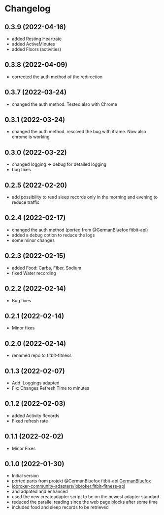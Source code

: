 # Changelog
<!--
    ## **WORK IN PROGRESS**
-->

## 0.3.9 (2022-04-16)
- added Resting Heartrate
- added ActiveMinutes
- added Floors (activities)

## 0.3.8 (2022-04-09)
- corrected the auth method of the redirection

## 0.3.7 (2022-03-24)
- changed the auth method. Tested also with Chrome

## 0.3.1 (2022-03-24)
- changed the auth method. resolved the bug with iframe. Now also chrome is working

## 0.3.0 (2022-03-22)
- changed logging -> debug for detailed logging
- bug fixes

## 0.2.5 (2022-02-20)
- add possibility to read sleep records only in the morning and evening to reduce traffic

## 0.2.4 (2022-02-17)
- changed the auth method (ported from @GermanBluefox fitbit-api)
- added a debug option to reduce the logs
- some minor changes

## 0.2.3 (2022-02-15)
- added Food: Carbs, Fiber, Sodium
- fixed Water recording


## 0.2.2 (2022-02-14)
- Bug fixes

## 0.2.1 (2022-02-14)
- Minor fixes

## 0.2.0 (2022-02-14)
- renamed repo to fitbit-fitness

## 0.1.3 (2022-02-07)
- Add: Loggings adapted
- Fix: Changes Refresh Time to minutes

## 0.1.2 (2022-02-03)
- added Activity Records
- Fixed refresh rate

## 0.1.1 (2022-02-02)
- Minor Fixes

## 0.1.0 (2022-01-30)
- Initial version
- ported parts from projekt @GermanBluefox fitbit-api [GermanBluefox](https://github.com/GermanBluefox)
- [ iobroker-community-adapters/iobroker.fitbit-fitness-api ](https://github.com/iobroker-community-adapters/iobroker.fitbit-fitness-api)
- and adpated and enhanced
- used the new createadapter script to be on the newest adapter standard
- reduced the parallel reading since the web page blocks after some time
- included food and sleep records to be retrieved